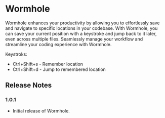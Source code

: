 # Wormhole

Wormhole enhances your productivity by allowing you to effortlessly save and navigate to specific locations in your codebase. With Wormhole, you can save your current position with a keystroke and jump back to it later, even across multiple files. Seamlessly manage your workflow and streamline your coding experience with Wormhole.

Keystroks: 
- Ctrl+Shift+s - Remember location
- Ctrl+Shift+d - Jump to remembered location


## Release Notes

### 1.0.1

- Initial release of Wormhole.

